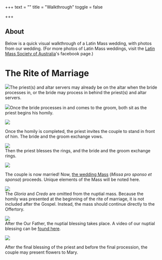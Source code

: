 +++
text = ""
title = "Walkthrough"
toggle = false

+++
## About 

Below is a quick visual walkthrough of a Latin Mass wedding, with photos from our wedding. (For more photos of Latin Mass weddings, visit the [Latin Mass Society of Australia](https://www.facebook.com/lmsaus.org/)'s facebook page.)

# The Rite of Marriage

![](/uploads/IMG_0400-min.JPG)The priest(s) and altar servers may already be on the altar when the bride processes in, or the bride may process in behind the priest(s) and altar servers.

  
![](/uploads/_MG_0413-min.JPG)Once the bride processes in and comes to the groom, both sit as the priest begins his homily.

![](/uploads/_MG_0435-min.JPG)

Once the homily is completed, the priest invites the couple to stand in front of him. The bride and the groom exchange vows.

![](/uploads/_MG_0459_1-min.JPG)  
Then the priest blesses the rings, and the bride and the groom exchange rings.  
  
![](/uploads/08740016-min.JPG)

The couple is now married! Now, [the wedding Mass](https://www.latinmasswedding.com/the-wedding-mass/) (_Missa pro sponso et sponsa_) proceeds. Unique elements of the Mass will be noted here.

![](/uploads/_MG_0518-min.JPG)  
The _Gloria_ and _Credo_ are omitted from the nuptial mass. Because the homily was presented at the beginning of the rite of marriage, it is not included after the Gospel. Instead, the mass should continue directly to the Offertory.

![](/uploads/_MG_0505-min.JPG)  
After the Our Father, the nuptial blessing takes place. A video of our nuptial blessing can be [found here](https://www.youtube.com/watch?time_continue=1&v=f8CJjs2s6qg). 

![](/uploads/_MG_0559-min.JPG)

After the final blessing of the priest and before the final procession, the couple may present flowers to Mary. 